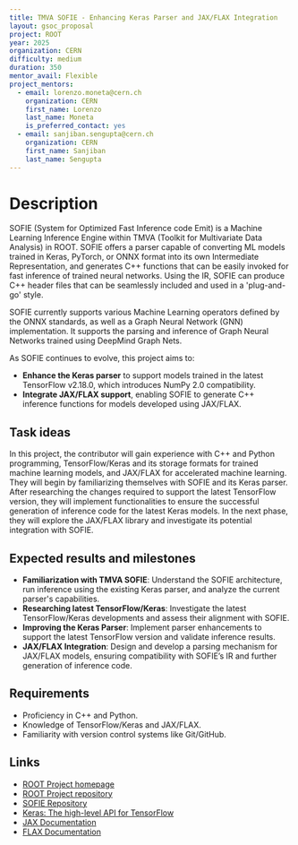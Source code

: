 ```yaml
---
title: TMVA SOFIE - Enhancing Keras Parser and JAX/FLAX Integration
layout: gsoc_proposal
project: ROOT
year: 2025
organization: CERN
difficulty: medium
duration: 350
mentor_avail: Flexible
project_mentors:
  - email: lorenzo.moneta@cern.ch
    organization: CERN
    first_name: Lorenzo
    last_name: Moneta
    is_preferred_contact: yes
  - email: sanjiban.sengupta@cern.ch
    organization: CERN
    first_name: Sanjiban
    last_name: Sengupta
---
```


# Description
SOFIE (System for Optimized Fast Inference code Emit) is a Machine Learning Inference Engine within TMVA (Toolkit for Multivariate Data Analysis) in ROOT. SOFIE offers a parser capable of converting ML models trained in Keras, PyTorch, or ONNX format into its own Intermediate Representation, and generates C++ functions that can be easily invoked for fast inference of trained neural networks. Using the IR, SOFIE can produce C++ header files that can be seamlessly included and used in a 'plug-and-go' style.

SOFIE currently supports various Machine Learning operators defined by the ONNX standards, as well as a Graph Neural Network (GNN) implementation. It supports the parsing and inference of Graph Neural Networks trained using DeepMind Graph Nets.

As SOFIE continues to evolve, this project aims to:
* **Enhance the Keras parser** to support models trained in the latest TensorFlow v2.18.0, which introduces NumPy 2.0 compatibility.
* **Integrate JAX/FLAX support**, enabling SOFIE to generate C++ inference functions for models developed using JAX/FLAX.

## Task ideas
In this project, the contributor will gain experience with C++ and Python programming, TensorFlow/Keras and its storage formats for trained machine learning models, and JAX/FLAX for accelerated machine learning. They will begin by familiarizing themselves with SOFIE and its Keras parser. After researching the changes required to support the latest TensorFlow version, they will implement functionalities to ensure the successful generation of inference code for the latest Keras models. In the next phase, they will explore the JAX/FLAX library and investigate its potential integration with SOFIE.

## Expected results and milestones
* **Familiarization with TMVA SOFIE**: Understand the SOFIE architecture, run inference using the existing Keras parser, and analyze the current parser's capabilities.
* **Researching latest TensorFlow/Keras**: Investigate the latest TensorFlow/Keras developments and assess their alignment with SOFIE.
* **Improving the Keras Parser**: Implement parser enhancements to support the latest TensorFlow version and validate inference results.
* **JAX/FLAX Integration**: Design and develop a parsing mechanism for JAX/FLAX models, ensuring compatibility with SOFIE’s IR and further generation of inference code.

## Requirements
  * Proficiency in C++ and Python.
  * Knowledge of TensorFlow/Keras and JAX/FLAX.
  * Familiarity with version control systems like Git/GitHub.

## Links
  * [ROOT Project homepage](https://root.cern/)
  * [ROOT Project repository](https://github.com/root-project/root)
  * [SOFIE Repository](https://github.com/root-project/root/tree/master/tmva/sofie)
  * [Keras: The high-level API for TensorFlow](https://www.tensorflow.org/guide/keras)
  * [JAX Documentation](https://docs.jax.dev/en/latest/)
  * [FLAX Documentation](https://flax.readthedocs.io/en/latest/)
